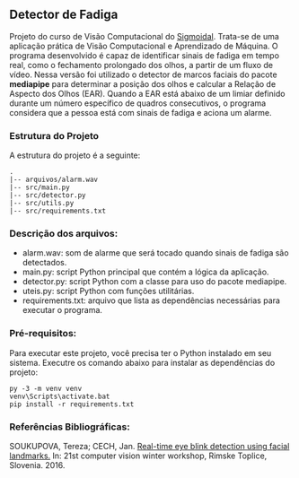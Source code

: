 ## Detector de Fadiga

Projeto do curso de Visão Computacional do [Sigmoidal](https://sigmoidal.ai/). Trata-se de uma aplicação prática de Visão Computacional e Aprendizado de Máquina. O programa desenvolvido é capaz de identificar sinais de fadiga em tempo real, como o fechamento prolongado dos olhos, a partir de um fluxo de vídeo. Nessa versão foi utilizado o detector de marcos faciais do pacote **mediapipe** para determinar a posição dos olhos e calcular a Relação de Aspecto dos Olhos (EAR). Quando a EAR está abaixo de um limiar definido durante um número específico de quadros consecutivos, o programa considera que a pessoa está com sinais de fadiga e aciona um alarme.

### Estrutura do Projeto 
A estrutura do projeto é a seguinte: 

    .
    |-- arquivos/alarm.wav
    |-- src/main.py
    |-- src/detector.py 
    |-- src/utils.py 
    |-- src/requirements.txt

### Descrição dos arquivos:

- alarm.wav: som de alarme que será tocado quando sinais de fadiga são detectados. 
- main.py: script Python principal que contém a lógica da aplicação.
-  detector.py: script Python com a classe para uso do pacote mediapipe. 
- uteis.py: script Python com funções utilitárias. 
- requirements.txt: arquivo que lista as dependências necessárias para executar o programa.

### Pré-requisitos:
Para executar este projeto, você precisa ter o Python instalado em seu sistema. Executre os comando abaixo para instalar as dependências do projeto:

    py -3 -m venv venv
    venv\Scripts\activate.bat
    pip install -r requirements.txt

### Referências Bibliográficas: 
SOUKUPOVA, Tereza; CECH, Jan. [Real-time eye blink detection using facial landmarks.](https://vision.fe.uni-lj.si/cvww2016/proceedings/papers/05.pdf) In: 21st computer vision winter workshop, Rimske Toplice, Slovenia. 2016.
